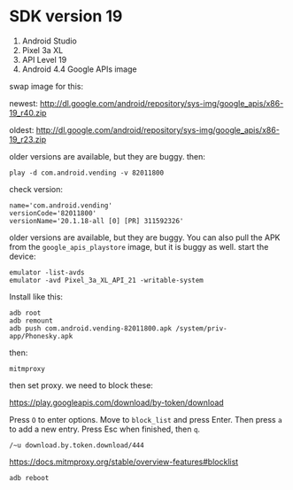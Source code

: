 # SDK version 19

1. Android Studio
2. Pixel 3a XL
3. API Level 19
4. Android 4.4 Google APIs image

swap image for this:

newest:
<http://dl.google.com/android/repository/sys-img/google_apis/x86-19_r40.zip>

oldest:
<http://dl.google.com/android/repository/sys-img/google_apis/x86-19_r23.zip>

older versions are available, but they are buggy. then:

~~~
play -d com.android.vending -v 82011800
~~~

check version:

~~~
name='com.android.vending'
versionCode='82011800'
versionName='20.1.18-all [0] [PR] 311592326'
~~~

older versions are available, but they are buggy. You can also pull the APK from
the `google_apis_playstore` image, but it is buggy as well. start the device:

~~~
emulator -list-avds
emulator -avd Pixel_3a_XL_API_21 -writable-system
~~~

Install like this:

~~~
adb root
adb remount
adb push com.android.vending-82011800.apk /system/priv-app/Phonesky.apk
~~~

then:

~~~
mitmproxy
~~~

then set proxy. we need to block these:

https://play.googleapis.com/download/by-token/download

Press `O` to enter options. Move to `block_list` and press Enter. Then press
`a` to add a new entry. Press Esc when finished, then `q`.

~~~
/~u download.by.token.download/444
~~~

https://docs.mitmproxy.org/stable/overview-features#blocklist

~~~
adb reboot
~~~
